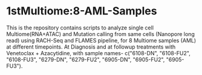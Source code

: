 # 1stMultiome:8-AML-Samples
This is the repository contains scripts to analyze single cell Multiome(RNA+ATAC) and Mutation calling from same cells (Nanopore long read) using RACH-Seq and FLAMES pipeline,  for 8 Multiome samples (AML) at different timepoints. At Diagnosis and at followup treatments with Venetoclax + Azacytidine, with sample names- 
c("6108-DN", "6108-FU2", "6108-FU3", "6279-DN", "6279-FU2", "6905-DN", "6905-FU2", "6905-FU3").
